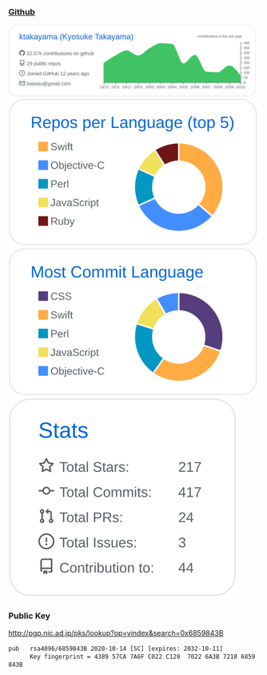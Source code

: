 
### [Github](https://github.com/)

[![](https://raw.githubusercontent.com/ktakayama/ktakayama/master/profile-summary-card-output/github/0-profile-details.svg)](https://github.com/vn7n24fzkq/github-profile-summary-cards)
[![](https://raw.githubusercontent.com/ktakayama/ktakayama/master/profile-summary-card-output/github/1-repos-per-language.svg)](https://github.com/vn7n24fzkq/github-profile-summary-cards)
[![](https://raw.githubusercontent.com/ktakayama/ktakayama/master/profile-summary-card-output/github/2-most-commit-language.svg)](https://github.com/vn7n24fzkq/github-profile-summary-cards)
[![](https://raw.githubusercontent.com/ktakayama/ktakayama/master/profile-summary-card-output/github/3-stats.svg)](https://github.com/vn7n24fzkq/github-profile-summary-cards)


### Public Key

http://pgp.nic.ad.jp/pks/lookup?op=vindex&search=0x6859843B

```
pub   rsa4096/6859843B 2020-10-14 [SC] [expires: 2032-10-11]
      Key fingerprint = 4389 57CA 7A6F C022 C129  7022 6A3B 7218 6859 843B
```

